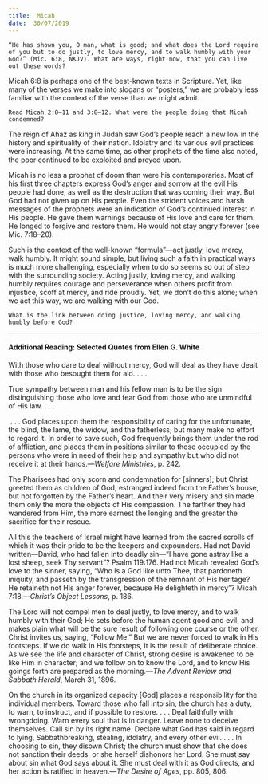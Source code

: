 ```yaml
---
title:  Micah
date:  30/07/2019
---
```


`“He has shown you, O man, what is good; and what does the Lord require of you but to do justly, to love mercy, and to walk humbly with your God?” (Mic. 6:8, NKJV). What are ways, right now, that you can live out these words?`

Micah 6:8 is perhaps one of the best-known texts in Scripture. Yet, like many of the verses we make into slogans or “posters,” we are probably less familiar with the context of the verse than we might admit.

`Read Micah 2:8–11 and 3:8–12. What were the people doing that Micah condemned?`

The reign of Ahaz as king in Judah saw God’s people reach a new low in the history and spirituality of their nation. Idolatry and its various evil practices were increasing. At the same time, as other prophets of the time also noted, the poor continued to be exploited and preyed upon.

Micah is no less a prophet of doom than were his contemporaries. Most of his first three chapters express God’s anger and sorrow at the evil His people had done, as well as the destruction that was coming their way. But God had not given up on His people. Even the strident voices and harsh messages of the prophets were an indication of God’s continued interest in His people. He gave them warnings because of His love and care for them. He longed to forgive and restore them. He would not stay angry forever (see Mic. 7:18–20).

Such is the context of the well-known “formula”—act justly, love mercy, walk humbly. It might sound simple, but living such a faith in practical ways is much more challenging, especially when to do so seems so out of step with the surrounding society. Acting justly, loving mercy, and walking humbly requires courage and perseverance when others profit from injustice, scoff at mercy, and ride proudly. Yet, we don’t do this alone; when we act this way, we are walking with our God.

`What is the link between doing justice, loving mercy, and walking humbly before God?`

---

#### Additional Reading: Selected Quotes from Ellen G. White

With those who dare to deal without mercy, God will deal as they have dealt with those who besought them for aid. . . . 

True sympathy between man and his fellow man is to be the sign distinguishing those who love and fear God from those who are unmindful of His law. . . .

 . . . God places upon them the responsibility of caring for the unfortunate, the blind, the lame, the widow, and the fatherless; but many make no effort to regard it. In order to save such, God frequently brings them under the rod of affliction, and places them in positions similar to those occupied by the persons who were in need of their help and sympathy but who did not receive it at their hands.—_Welfare Ministries_, p. 242. 

The Pharisees had only scorn and condemnation for [sinners]; but Christ greeted them as children of God, estranged indeed from the Father’s house, but not forgotten by the Father’s heart. And their very misery and sin made them only the more the objects of His compassion. The farther they had wandered from Him, the more earnest the longing and the greater the sacrifice for their rescue. 

All this the teachers of Israel might have learned from the sacred scrolls of which it was their pride to be the keepers and expounders. Had not David written—David, who had fallen into deadly sin—“I have gone astray like a lost sheep, seek Thy servant”? Psalm 119:176. Had not Micah revealed God’s love to the sinner, saying, “Who is a God like unto Thee, that pardoneth iniquity, and passeth by the transgression of the remnant of His heritage? He retaineth not His anger forever, because He delighteth in mercy”? Micah 7:18.—_Christ’s Object Lessons_, p. 186. 

The Lord will not compel men to deal justly, to love mercy, and to walk humbly with their God; He sets before the human agent good and evil, and makes plain what will be the sure result of following one course or the other. Christ invites us, saying, “Follow Me.” But we are never forced to walk in His footsteps. If we do walk in His footsteps, it is the result of deliberate choice. As we see the life and character of Christ, strong desire is awakened to be like Him in character; and we follow on to know the Lord, and to know His goings forth are prepared as the morning.—_The Advent Review and Sabbath Herald_, March 31, 1896. 

On the church in its organized capacity [God] places a responsibility for the individual members. Toward those who fall into sin, the church has a duty, to warn, to instruct, and if possible to restore. . . . Deal faithfully with wrongdoing. Warn every soul that is in danger. Leave none to deceive themselves. Call sin by its right name. Declare what God has said in regard to lying, Sabbathbreaking, stealing, idolatry, and every other evil. . . . In choosing to sin, they disown Christ; the church must show that she does not sanction their deeds, or she herself dishonors her Lord. She must say about sin what God says about it. She must deal with it as God directs, and her action is ratified in heaven.—_The Desire of Ages_, pp. 805, 806. 